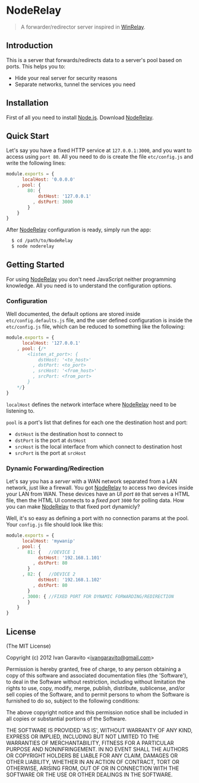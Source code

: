 # NodeRelay

> A forwarder/redirector server inspired in
[WinRelay](http://ntsecurity.nu/toolbox/winrelay/).

## Introduction

This is a server that forwards/redirects data to a server's pool based
on ports. This helps you to:

* Hide your real server for security reasons
* Separate networks, tunnel the services you need

## Installation

First of all you need to install [Node.js](http://nodejs.org/). Download
[NodeRelay](https://github.com/IvanGaravito/NodeRelay).

## Quick Start

Let's say you have a fixed HTTP service at `127.0.0.1:3000`, and you want to
access using `port 80`. All you need to do is create the file `etc/config.js`
and write the following lines:

``` js
module.exports = {
      localHost: '0.0.0.0'
    , pool: {
        80: {
            dstHost: '127.0.0.1'
          , dstPort: 3000
        }
    }
}
```

After [NodeRelay](https://github.com/IvanGaravito/NodeRelay) configuration is
ready, simply run the app:

``` bash
  $ cd /path/to/NodeRelay
  $ node noderelay
```

## Getting Started

For using [NodeRelay](https://github.com/IvanGaravito/NodeRelay) you don't need
JavaScript neither programming knowledge. All you need is to understand the
configuration options.

### Configuration

Well documented, the default options are stored inside `etc/config.defaults.js`
file, and the user defined configuration is inside the `etc/config.js` file,
which can be reduced to something like the following:

``` js
module.exports = {
      localHost: '127.0.0.1'
    , pool: {/*
        <listen_at_port>: {
            dstHost: '<to_host>'
          , dstPort: <to_port>
          , srcHost: '<from_host>'
          , srcPort: <from_port>
        }
    */}
}
```

`localHost` defines the network interface where
[NodeRelay](https://github.com/IvanGaravito/NodeRelay) need to be listening to.

`pool` is a port's list that defines for each one the destination host and port:

* `dstHost` is the destination host to connect to
* `dstPort` is the port at `dstHost`
* `srcHost` is the local interface from which connect to destination host
* `srcPort` is the port at `srcHost`

### Dynamic Forwarding/Redirection

Let's say you has a *server* with a WAN network separated from a LAN
network, just like a firewall. You got
[NodeRelay](https://github.com/IvanGaravito/NodeRelay) to access two devices
inside your LAN from WAN. These devices have an *UI port* `80` that serves
a HTML file, then the HTML UI connects to a *fixed port* `3000` for polling
data. How you can make [NodeRelay](https://github.com/IvanGaravito/NodeRelay) to
that fixed port dynamicly?

Well, it's so easy as defining a port with no connection params at the pool.
Your `config.js` file should look like this:

``` js
module.exports = {
      localHost: 'mywanip'
    , pool: {
        81: {	//DEVICE 1
            dstHost: '192.168.1.101'
          , dstPort: 80
        }
      , 82: {	//DEVICE 2
            dstHost: '192.168.1.102'
          , dstPort: 80
        }
      , 3000: {	//FIXED PORT FOR DYNAMIC FORWARDING/REDIRECTION
        }
    }
}
```

## License 

(The MIT License)

Copyright (c) 2012 Ivan Garavito &lt;ivangaravito@gmail.com&gt;

Permission is hereby granted, free of charge, to any person obtaining
a copy of this software and associated documentation files (the
'Software'), to deal in the Software without restriction, including
without limitation the rights to use, copy, modify, merge, publish,
distribute, sublicense, and/or sell copies of the Software, and to
permit persons to whom the Software is furnished to do so, subject to
the following conditions:

The above copyright notice and this permission notice shall be
included in all copies or substantial portions of the Software.

THE SOFTWARE IS PROVIDED 'AS IS', WITHOUT WARRANTY OF ANY KIND,
EXPRESS OR IMPLIED, INCLUDING BUT NOT LIMITED TO THE WARRANTIES OF
MERCHANTABILITY, FITNESS FOR A PARTICULAR PURPOSE AND NONINFRINGEMENT.
IN NO EVENT SHALL THE AUTHORS OR COPYRIGHT HOLDERS BE LIABLE FOR ANY
CLAIM, DAMAGES OR OTHER LIABILITY, WHETHER IN AN ACTION OF CONTRACT,
TORT OR OTHERWISE, ARISING FROM, OUT OF OR IN CONNECTION WITH THE
SOFTWARE OR THE USE OR OTHER DEALINGS IN THE SOFTWARE.
